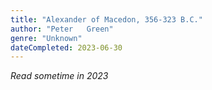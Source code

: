 ```yaml
---
title: "Alexander of Macedon, 356-323 B.C."
author: "Peter   Green"
genre: "Unknown"
dateCompleted: 2023-06-30
---
```


*Read sometime in 2023*

